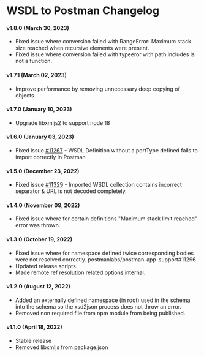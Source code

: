 # WSDL to Postman Changelog

#### v1.8.0 (March 30, 2023)
* Fixed issue where conversion failed with RangeError: Maximum stack size reached when recursive elements were present.
* Fixed issue where conversion failed with typeeror with path.includes is not a function.

#### v1.7.1 (March 02, 2023)
* Improve performance by removing unnecessary deep copying of objects

#### v1.7.0 (January 10, 2023)
* Upgrade libxmljs2 to support node 18

#### v1.6.0 (January 03, 2023)
* Fixed issue [#11267](https://github.com/postmanlabs/postman-app-support/issues/11267) - WSDL Definition without a portType defined fails to import correctly in Postman

#### v1.5.0 (December 23, 2022)
* Fixed issue [#11329](https://github.com/postmanlabs/postman-app-support/issues/11329) - Imported WSDL collection contains incorrect separator & URL is not decoded completely.

#### v1.4.0 (November 09, 2022)
* Fixed issue where for certain definitions "Maximum stack limit reached" error was thrown.

#### v1.3.0 (October 19, 2022)
* Fixed issue where for namespace defined twice corresponding bodies were not resolved correctly. postmanlabs/postman-app-support#11296
* Updated release scripts.
* Made remote ref resolution related options internal.

#### v1.2.0 (August 12, 2022)
* Added an externally defined namespace (in root) used in the schema into the schema so the xsd2json process does not throw an error.
* Removed non required file from npm module from being published.

#### v1.1.0 (April 18, 2022)
* Stable release
* Removed libxmljs from package.json
